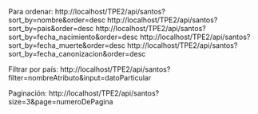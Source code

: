 Para ordenar:
http://localhost/TPE2/api/santos?sort_by=nombre&order=desc
http://localhost/TPE2/api/santos?sort_by=pais&order=desc
http://localhost/TPE2/api/santos?sort_by=fecha_nacimiento&order=desc
http://localhost/TPE2/api/santos?sort_by=fecha_muerte&order=desc
http://localhost/TPE2/api/santos?sort_by=fecha_canonizacion&order=desc


Filtrar por país:
http://localhost/TPE2/api/santos?filter=nombreAtributo&input=datoParticular

Paginación:
http://localhost/TPE2/api/santos?size=3&page=numeroDePagina